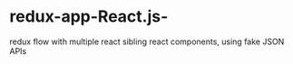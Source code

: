 # redux-app-React.js-
redux flow with multiple react sibling react components, using fake JSON APIs 
